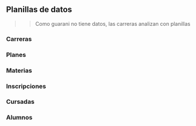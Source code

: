 ## Planillas de datos

>> Como guarani no tiene datos, las carreras analizan con planillas

### Carreras

### Planes

### Materias

### Inscripciones

### Cursadas

### Alumnos